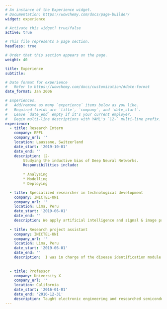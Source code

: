 ```yaml
---
# An instance of the Experience widget.
# Documentation: https://wowchemy.com/docs/page-builder/
widget: experience

# Activate this widget? true/false
active: true

# This file represents a page section.
headless: true

# Order that this section appears on the page.
weight: 40

title: Experience
subtitle:

# Date format for experience
#   Refer to https://wowchemy.com/docs/customization/#date-format
date_format: Jan 2006

# Experiences.
#   Add/remove as many `experience` items below as you like.
#   Required fields are `title`, `company`, and `date_start`.
#   Leave `date_end` empty if it's your current employer.
#   Begin multi-line descriptions with YAML's `|2-` multi-line prefix.
experience:
  - title: Research Intern
    company: EPFL
    company_url: ''
    location: Laussane, Switzerland
    date_start: '2019-10-01'
    date_end: ''
    description: |2-
        Studying the inductive bias of Deep Neural Networks.
        Responsibilities include:
        
        * Analysing
        * Modelling
        * Deploying

  - title: Specialized researcher in technological development
    company: INICTEL-UNI
    company_url: ''
    location: Lima, Peru
    date_start: '2019-06-01'
    date_end: ''
    description: We apply artificial intelligence and signal & image processing techniques to develop projects for national institutes in Peru. We also do some research on machine learning techniques (CNN). A list of papers can be found here: www.inictel-uni.edu.pe/index.php/2020/03/04/procesamiento-de-senales-imagenes-e-inteligencia-artificial/.
    
  - title: Research project assistant
    company: INICTEL-UNI
    company_url: ''
    location: Lima, Peru
    date_start: '2019-06-01'
    date_end: ''
    description:  I was in charge of the disease identification module in the project "Aplicación móvil y sistema electrónico portátil para monitorizar variables que influyen la producción del cultivo de palta Hass usando sensores de temperatura, humedad de suelo, PH e identificación de enfermedades por imágenes en la Región Moquegua".
    
    
  - title: Professor
    company: University X
    company_url: ''
    location: California
    date_start: '2016-01-01'
    date_end: '2016-12-31'
    description: Taught electronic engineering and researched semiconductor physics.
---
```

